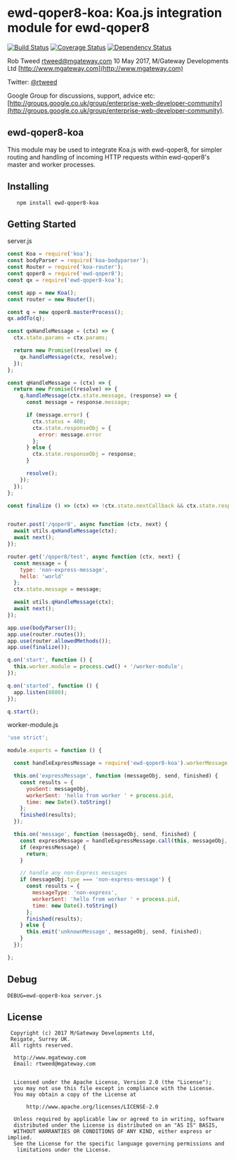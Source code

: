 # ewd-qoper8-koa: Koa.js integration module for ewd-qoper8

[![Build Status](https://travis-ci.org/robtweed/ewd-qoper8-koa.svg?branch=master)](https://travis-ci.org/robtweed/ewd-qoper8-koa) [![Coverage Status](https://coveralls.io/repos/github/robtweed/ewd-qoper8-koa/badge.svg?branch=master)](https://coveralls.io/github/robtweed/ewd-qoper8-koa?branch=master) [![Dependency Status](https://gemnasium.com/badges/github.com/robtweed/ewd-qoper8-koa.svg)](https://gemnasium.com/github.com/robtweed/ewd-qoper8-koa)

Rob Tweed <rtweed@mgateway.com>
10 May 2017, M/Gateway Developments Ltd [http://www.mgateway.com](http://www.mgateway.com)

Twitter: [@rtweed](https://twitter.com/rtweed)

Google Group for discussions, support, advice etc: [http://groups.google.co.uk/group/enterprise-web-developer-community](http://groups.google.co.uk/group/enterprise-web-developer-community).


## ewd-qoper8-koa

This module may be used to integrate Koa.js with ewd-qoper8, for simpler routing and handling of incoming HTTP requests within ewd-qoper8's master and worker processes.


## Installing

       npm install ewd-qoper8-koa


## Getting Started

server.js
```js
const Koa = require('koa');
const bodyParser = require('koa-bodyparser');
const Router = require('koa-router');
const qoper8 = require('ewd-qoper8');
const qx = require('ewd-qoper8-koa');

const app = new Koa();
const router = new Router();

const q = new qoper8.masterProcess();
qx.addTo(q);

const qxHandleMessage = (ctx) => {
  ctx.state.params = ctx.params;

  return new Promise((resolve) => {
    qx.handleMessage(ctx, resolve);
  });
};

const qHandleMessage = (ctx) => {
  return new Promise((resolve) => {
    q.handleMessage(ctx.state.message, (response) => {
      const message = response.message;

      if (message.error) {
        ctx.status = 400;
        ctx.state.responseObj = {
          error: message.error
        };
      } else {
        ctx.state.responseObj = response;
      }

      resolve();
    });
  });
};

const finalize () => (ctx) => !ctx.state.nextCallback && ctx.state.responseObj && (ctx.body = ctx.state.responseObj);


router.post('/qoper8', async function (ctx, next) {
  await utils.qxHandleMessage(ctx);
  await next();
});

router.get('/qoper8/test', async function (ctx, next) {
  const message = {
    type: 'non-express-message',
    hello: 'world'
  };
  ctx.state.message = message;

  await utils.qHandleMessage(ctx);
  await next();
});

app.use(bodyParser());
app.use(router.routes());
app.use(router.allowedMethods());
app.use(finalize());

q.on('start', function () {
  this.worker.module = process.cwd() + '/worker-module';
});

q.on('started', function () {
  app.listen(8080);
});

q.start();
```

worker-module.js
```js
'use strict';

module.exports = function () {

  const handleExpressMessage = require('ewd-qoper8-koa').workerMessage;

  this.on('expressMessage', function (messageObj, send, finished) {
    const results = {
      youSent: messageObj,
      workerSent: 'hello from worker ' + process.pid,
      time: new Date().toString()
    };
    finished(results);
  });

  this.on('message', function (messageObj, send, finished) {
    const expressMessage = handleExpressMessage.call(this, messageObj, send, finished);
    if (expressMessage) {
      return;
    }

    // handle any non-Express messages
    if (messageObj.type === 'non-express-message') {
      const results = {
        messageType: 'non-express',
        workerSent: 'hello from worker ' + process.pid,
        time: new Date().toString()
      };
      finished(results);
    } else {
      this.emit('unknownMessage', messageObj, send, finished);
    }
  });

};

```


## Debug

```
DEBUG=ewd-qoper8-koa server.js
```


## License
```
 Copyright (c) 2017 M/Gateway Developments Ltd,                           
 Reigate, Surrey UK.                                                      
 All rights reserved.                                                     
                                                                           
  http://www.mgateway.com                                                  
  Email: rtweed@mgateway.com                                               
                                                                           
                                                                           
  Licensed under the Apache License, Version 2.0 (the "License");          
  you may not use this file except in compliance with the License.         
  You may obtain a copy of the License at                                  
                                                                           
      http://www.apache.org/licenses/LICENSE-2.0                           
                                                                           
  Unless required by applicable law or agreed to in writing, software      
  distributed under the License is distributed on an "AS IS" BASIS,        
  WITHOUT WARRANTIES OR CONDITIONS OF ANY KIND, either express or implied. 
  See the License for the specific language governing permissions and      
   limitations under the License.      
```